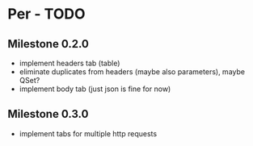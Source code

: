 # Per - TODO

## Milestone 0.2.0
- implement headers tab (table)
- eliminate duplicates from headers (maybe also parameters), maybe QSet?
- implement body tab (just json is fine for now)

## Milestone 0.3.0

- implement tabs for multiple http requests